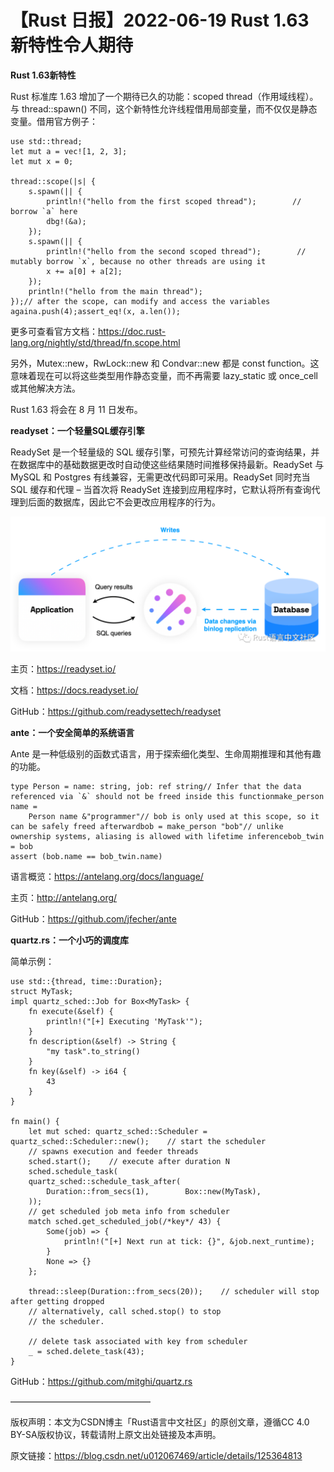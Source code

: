 # 【Rust 日报】2022-06-19 Rust 1.63 新特性令人期待 #

**Rust 1.63新特性**

Rust 标准库 1.63 增加了一个期待已久的功能：scoped thread（作用域线程）。与 thread::spawn() 不同，这个新特性允许线程借用局部变量，而不仅仅是静态变量。借用官方例子：

```
use std::thread;
let mut a = vec![1, 2, 3];
let mut x = 0;
 
thread::scope(|s| {
    s.spawn(|| {
        println!("hello from the first scoped thread");        // borrow `a` here
        dbg!(&a);
    });
    s.spawn(|| {
        println!("hello from the second scoped thread");        // mutably borrow `x`, because no other threads are using it
        x += a[0] + a[2];
    });
    println!("hello from the main thread");
});// after the scope, can modify and access the variables againa.push(4);assert_eq!(x, a.len());
```

更多可查看官方文档：https://doc.rust-lang.org/nightly/std/thread/fn.scope.html

另外，Mutex::new，RwLock::new 和 Condvar::new 都是 const function。这意味着现在可以将这些类型用作静态变量，而不再需要 lazy_static 或 once_cell 或其他解决方法。

Rust 1.63 将会在 8 月 11 日发布。

**readyset：一个轻量SQL缓存引擎**

ReadySet 是一个轻量级的 SQL 缓存引擎，可预先计算经常访问的查询结果，并在数据库中的基础数据更改时自动使这些结果随时间推移保持最新。ReadySet 与 MySQL 和 Postgres 有线兼容，无需更改代码即可采用。ReadySet 同时充当 SQL 缓存和代理 – 当首次将 ReadySet 连接到应用程序时，它默认将所有查询代理到后面的数据库，因此它不会更改应用程序的行为。

![](./images/20352caf2c0c0d9c034fda913186a8eb.png)

主页：https://readyset.io/

文档：https://docs.readyset.io/

GitHub：https://github.com/readysettech/readyset

**ante：一个安全简单的系统语言**

Ante 是一种低级别的函数式语言，用于探索细化类型、生命周期推理和其他有趣的功能。

```
type Person = name: string, job: ref string// Infer that the data referenced via `&` should not be freed inside this functionmake_person name =
    Person name &"programmer"// bob is only used at this scope, so it can be safely freed afterwardbob = make_person "bob"// unlike ownership systems, aliasing is allowed with lifetime inferencebob_twin = bob
assert (bob.name == bob_twin.name)
```

语言概览：https://antelang.org/docs/language/

主页：http://antelang.org/

GitHub：https://github.com/jfecher/ante

**quartz.rs：一个小巧的调度库**

简单示例：

```
use std::{thread, time::Duration};
struct MyTask;
impl quartz_sched::Job for Box<MyTask> {
    fn execute(&self) {
        println!("[+] Executing 'MyTask'");
    }
    fn description(&self) -> String {
        "my task".to_string()
    }
    fn key(&self) -> i64 {
        43
    }
}

fn main() {
    let mut sched: quartz_sched::Scheduler = quartz_sched::Scheduler::new();    // start the scheduler
    // spawns execution and feeder threads
    sched.start();    // execute after duration N
    sched.schedule_task(
	quartz_sched::schedule_task_after(
        Duration::from_secs(1),        Box::new(MyTask),
    ));
    // get scheduled job meta info from scheduler
    match sched.get_scheduled_job(/*key*/ 43) {
        Some(job) => {
            println!("[+] Next run at tick: {}", &job.next_runtime);
        }
        None => {}
    };
 
    thread::sleep(Duration::from_secs(20));    // scheduler will stop after getting dropped
    // alternatively, call sched.stop() to stop
    // the scheduler.
 
    // delete task associated with key from scheduler
    _ = sched.delete_task(43);
}
```

GitHub：https://github.com/mitghi/quartz.rs


————————————————

版权声明：本文为CSDN博主「Rust语言中文社区」的原创文章，遵循CC 4.0 BY-SA版权协议，转载请附上原文出处链接及本声明。

原文链接：https://blog.csdn.net/u012067469/article/details/125364813